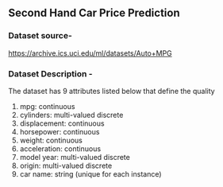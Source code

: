 ## Second Hand Car Price Prediction

### Dataset source- 
 https://archive.ics.uci.edu/ml/datasets/Auto+MPG

### Dataset Description - 

The dataset has 9 attributes listed below that define the quality
1. mpg: continuous
2. cylinders: multi-valued discrete
3. displacement: continuous
4. horsepower: continuous
5. weight: continuous
6. acceleration: continuous
7. model year: multi-valued discrete
8. origin: multi-valued discrete
9. car name: string (unique for each instance)
